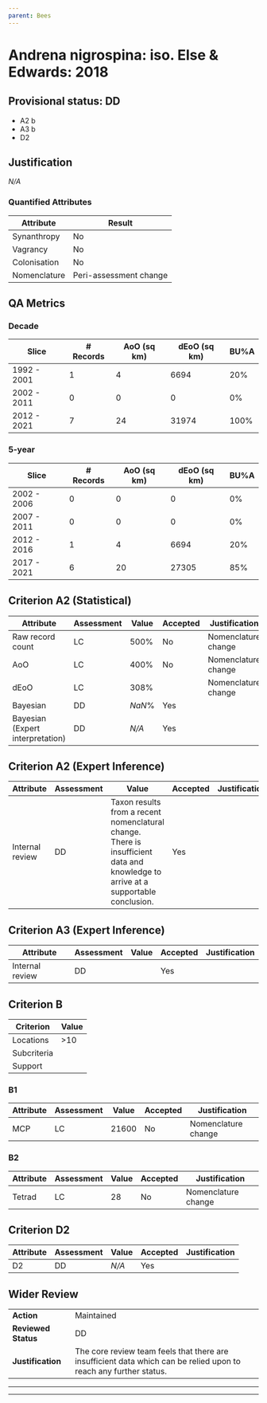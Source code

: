 ```yaml
---
parent: Bees
---
```

# Andrena nigrospina: iso. Else & Edwards: 2018
## Provisional status: DD
- A2 b
- A3 b
- D2

## Justification
*N/A*
### Quantified Attributes
|Attribute|Result|
|---|---|
|Synanthropy|No|
|Vagrancy|No|
|Colonisation|No|
|Nomenclature|Peri-assessment change|
## QA Metrics
### Decade
| Slice | # Records | AoO (sq km) | dEoO (sq km) |BU%A |
|---|---|---|---|---|
|1992 - 2001|1|4|6694|20%|
|2002 - 2011|0|0|0|0%|
|2012 - 2021|7|24|31974|100%|
### 5-year
| Slice | # Records | AoO (sq km) | dEoO (sq km) |BU%A |
|---|---|---|---|---|
|2002 - 2006|0|0|0|0%|
|2007 - 2011|0|0|0|0%|
|2012 - 2016|1|4|6694|20%|
|2017 - 2021|6|20|27305|85%|
## Criterion A2 (Statistical)
|Attribute|Assessment|Value|Accepted|Justification
|---|---|---|---|---|
|Raw record count|LC|500%|No|Nomenclature change|
|AoO|LC|400%|No|Nomenclature change|
|dEoO|LC|308%||Nomenclature change|
|Bayesian|DD|*NaN*%|Yes||
|Bayesian (Expert interpretation)|DD|*N/A*|Yes||
## Criterion A2 (Expert Inference)
|Attribute|Assessment|Value|Accepted|Justification
|---|---|---|---|---|
|Internal review|DD|Taxon results from a recent nomenclatural change. There is insufficient data and knowledge to arrive at a supportable conclusion.|Yes||
## Criterion A3 (Expert Inference)
|Attribute|Assessment|Value|Accepted|Justification
|---|---|---|---|---|
|Internal review|DD||Yes||
## Criterion B
|Criterion| Value|
|---|---|
|Locations|>10|
|Subcriteria||
|Support||
### B1
|Attribute|Assessment|Value|Accepted|Justification
|---|---|---|---|---|
|MCP|LC|21600|No|Nomenclature change|
### B2
|Attribute|Assessment|Value|Accepted|Justification
|---|---|---|---|---|
|Tetrad|LC|28|No|Nomenclature change|
## Criterion D2
|Attribute|Assessment|Value|Accepted|Justification
|---|---|---|---|---|
|D2|DD|*N/A*|Yes||
## Wider Review
|  |  |
|---|---|
|**Action**|Maintained|
|**Reviewed Status**|DD|
|**Justification**|The core review team feels that there are insufficient data which can be relied upon to reach any further status.|
---
 ---
 <br><br>
 
